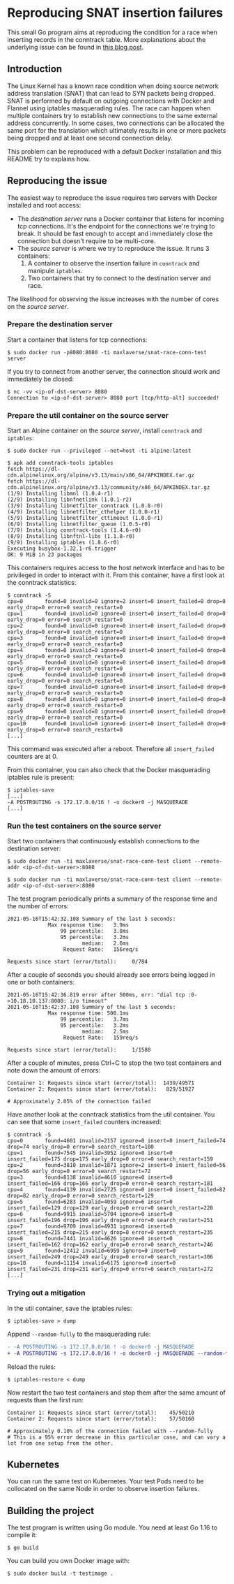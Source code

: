 # Reproducing SNAT insertion failures

This small Go program aims at reproducing the condition for a race when inserting records in the conntrack table.
More explanations about the underlying issue can be found in [this blog post](https://tech.xing.com/a-reason-for-unexplained-connection-timeouts-on-kubernetes-docker-abd041cf7e02).

## Introduction

The Linux Kernel has a known race condition when doing source network address translation (SNAT) that can lead to SYN packets being dropped. SNAT is performed by default on outgoing connections with Docker and Flannel using iptables masquerading rules.
The race can happen when multiple containers try to establish new connections to the same external address concurrently.
In some cases, two connections can be allocated the same port for the translation which ultimately results in one or more packets being dropped and at least one second connection delay.

This problem can be reproduced with a default Docker installation and this README try to explains how.

## Reproducing the issue

The easiest way to reproduce the issue requires two servers with Docker installed and root access:
* The *destination server* runs a Docker container that listens for incoming tcp connections. It's the endpoint for the connections we're trying to break. It should be fast enough to accept and immediately close the connection but doesn't require to be multi-core.
* The *source server* is where we try to reproduce the issue. It runs 3 containers:
   1. A container to observe the insertion failure in `conntrack` and manipule `iptables`.
   2. Two containers that try to connect to the destination server and race.

The likelihood for observing the issue increases with the number of cores on the *source server*.

### Prepare the destination server
Start a container that listens for tcp connections:
```shellsession
$ sudo docker run -p8080:8080 -ti maxlaverse/snat-race-conn-test server
```

If you try to connect from another server, the connection should work and immediately be closed:
```shellsession
$ nc -vv <ip-of-dst-server> 8080
Connection to <ip-of-dst-server> 8080 port [tcp/http-alt] succeeded!
```

### Prepare the util container on the source server

Start an Alpine container on the *source server*, install `conntrack` and `iptables`:
```shellsession
$ sudo docker run --privileged --net=host -ti alpine:latest

$ apk add conntrack-tools iptables
fetch https://dl-cdn.alpinelinux.org/alpine/v3.13/main/x86_64/APKINDEX.tar.gz
fetch https://dl-cdn.alpinelinux.org/alpine/v3.13/community/x86_64/APKINDEX.tar.gz
(1/9) Installing libmnl (1.0.4-r1)
(2/9) Installing libnfnetlink (1.0.1-r2)
(3/9) Installing libnetfilter_conntrack (1.0.8-r0)
(4/9) Installing libnetfilter_cthelper (1.0.0-r1)
(5/9) Installing libnetfilter_cttimeout (1.0.0-r1)
(6/9) Installing libnetfilter_queue (1.0.5-r0)
(7/9) Installing conntrack-tools (1.4.6-r0)
(8/9) Installing libnftnl-libs (1.1.8-r0)
(9/9) Installing iptables (1.8.6-r0)
Executing busybox-1.32.1-r6.trigger
OK: 9 MiB in 23 packages
```

This containers requires access to the host network interface and has to be privileged in order to interact with it. 
From this container, have a first look at the conntrack statistics:
```shellsession
$ conntrack -S
cpu=0   	found=0 invalid=0 ignore=2 insert=0 insert_failed=0 drop=0 early_drop=0 error=0 search_restart=0
cpu=1   	found=0 invalid=0 ignore=0 insert=0 insert_failed=0 drop=0 early_drop=0 error=0 search_restart=0
cpu=2   	found=0 invalid=0 ignore=0 insert=0 insert_failed=0 drop=0 early_drop=0 error=0 search_restart=0
cpu=3   	found=0 invalid=0 ignore=0 insert=0 insert_failed=0 drop=0 early_drop=0 error=0 search_restart=0
cpu=4   	found=0 invalid=0 ignore=0 insert=0 insert_failed=0 drop=0 early_drop=0 error=0 search_restart=0
cpu=5   	found=0 invalid=0 ignore=0 insert=0 insert_failed=0 drop=0 early_drop=0 error=0 search_restart=0
cpu=6   	found=0 invalid=0 ignore=0 insert=0 insert_failed=0 drop=0 early_drop=0 error=0 search_restart=0
cpu=7   	found=0 invalid=0 ignore=0 insert=0 insert_failed=0 drop=0 early_drop=0 error=0 search_restart=0
cpu=8   	found=0 invalid=0 ignore=0 insert=0 insert_failed=0 drop=0 early_drop=0 error=0 search_restart=0
cpu=9   	found=0 invalid=0 ignore=6 insert=0 insert_failed=0 drop=0 early_drop=0 error=0 search_restart=0
cpu=10   	found=0 invalid=0 ignore=6 insert=0 insert_failed=0 drop=0 early_drop=0 error=0 search_restart=0
[...] 
```

This command was executed after a reboot. Therefore all `insert_failed` counters are at 0.

From this container, you can also check that the Docker masquerading iptables rule is present:
```shellsession
$ iptables-save
[...]
-A POSTROUTING -s 172.17.0.0/16 ! -o docker0 -j MASQUERADE
[...]
```

### Run the test containers on the source server
Start two containers that continuously establish connections to the destination server:
```shellsession
$ sudo docker run -ti maxlaverse/snat-race-conn-test client --remote-addr <ip-of-dst-server>:8080

$ sudo docker run -ti maxlaverse/snat-race-conn-test client --remote-addr <ip-of-dst-server>:8080
```

The test program periodically prints a summary of the response time and the number of errors:
```
2021-05-16T15:42:32.108 Summary of the last 5 seconds:
             Max response time:   3.9ms
                 99 percentile:   3.8ms
                 95 percentile:   3.2ms
                        median:   2.6ms
                  Request Rate:   156req/s

Requests since start (error/total):     0/784
```

After a couple of seconds you should already see errors being logged in one or both containers:
```
2021-05-16T15:42:36.819 error after 500ms, err: "dial tcp :0->10.18.10.137:8080: i/o timeout"
2021-05-16T15:42:37.108 Summary of the last 5 seconds:
             Max response time: 500.1ms
                 99 percentile:   3.7ms
                 95 percentile:   3.2ms
                        median:   2.5ms
                  Request Rate:   159req/s

Requests since start (error/total):     1/1580
```

After a couple of minutes, press Ctrl+C to stop the two test containers and note down the amount of errors:
```shellsession
Container 1: Requests since start (error/total):  1439/49571
Container 2: Requests since start (error/total):   829/51927

# Approximately 2.05% of the connection failed
```

Have another look at the conntrack statistics from the util container. You can see that some `insert_failed` counters increased:

```shellsession
$ conntrack -S
cpu=0   	found=4601 invalid=2157 ignore=0 insert=0 insert_failed=74 drop=74 early_drop=0 error=0 search_restart=100
cpu=1   	found=7545 invalid=3952 ignore=0 insert=0 insert_failed=175 drop=175 early_drop=0 error=0 search_restart=159
cpu=2   	found=3810 invalid=1871 ignore=2 insert=0 insert_failed=56 drop=56 early_drop=0 error=0 search_restart=72
cpu=3   	found=8138 invalid=4610 ignore=0 insert=0 insert_failed=166 drop=166 early_drop=0 error=0 search_restart=181
cpu=4   	found=4139 invalid=2725 ignore=0 insert=0 insert_failed=82 drop=82 early_drop=0 error=0 search_restart=129
cpu=5   	found=6283 invalid=4059 ignore=6 insert=0 insert_failed=129 drop=129 early_drop=0 error=0 search_restart=220
cpu=6   	found=9915 invalid=5704 ignore=0 insert=0 insert_failed=196 drop=196 early_drop=0 error=0 search_restart=251
cpu=7   	found=9709 invalid=4931 ignore=0 insert=0 insert_failed=215 drop=215 early_drop=0 error=0 search_restart=235
cpu=8   	found=7441 invalid=4626 ignore=0 insert=0 insert_failed=162 drop=162 early_drop=0 error=0 search_restart=246
cpu=9   	found=12412 invalid=6959 ignore=0 insert=0 insert_failed=249 drop=249 early_drop=0 error=0 search_restart=306
cpu=10  	found=11154 invalid=6175 ignore=0 insert=0 insert_failed=231 drop=231 early_drop=0 error=0 search_restart=272
[...]
```

### Trying out a mitigation

In the util container, save the iptables rules:
```shellsession
$ iptables-save > dump
```

Append `--random-fully` to the masquerading rule:
```diff
- -A POSTROUTING -s 172.17.0.0/16 ! -o docker0 -j MASQUERADE
+ -A POSTROUTING -s 172.17.0.0/16 ! -o docker0 -j MASQUERADE --random-fully
```

Reload the rules:
```shellsession
$ iptables-restore < dump
```

Now restart the two test containers and stop them after the same amount of requests than the first run:
```
Container 1: Requests since start (error/total):    45/50210
Container 2: Requests since start (error/total):    57/50160

# Approximately 0.10% of the connection failed with --random-fully
# This is a 95% error decrease in this particular case, and can vary a lot from one setup from the other.
```

## Kubernetes

You can run the same test on Kubernetes. Your test Pods need to be collocated on the same Node in order to observe insertion failures.

## Building the project

The test program is written using Go module. You need at least Go 1.16 to compile it:
```shellsession
$ go build
```

You can build you own Docker image with:
```shellsession
$ sudo docker build -t testimage .
```
